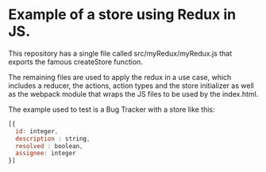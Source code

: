 # Example of a store using Redux in JS.

This repository has a single file called src/myRedux/myRedux.js that exports the famous createStore function.

The remaining files are used to apply the redux in a use case, which includes a reducer, the actions, action types and the store initializer as well as the webpack module that wraps the JS files to be used by the index.html.

The example used to test is a Bug Tracker with a store like this:

``` javascript
[{
  id: integer,
  description : string,
  resolved : boolean,
  assignee: integer
}]
```
